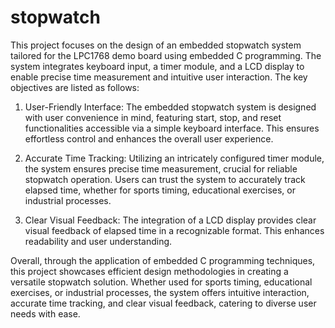 # stopwatch

This project focuses on the design of an embedded stopwatch system tailored for the LPC1768 demo board using embedded C programming. The system integrates keyboard input, a timer module, and a LCD display to enable precise time measurement and intuitive user interaction. The key objectives are listed as follows:

1. User-Friendly Interface: The embedded stopwatch system is designed with user convenience in mind, featuring start, stop, and reset functionalities accessible via a simple keyboard interface. This ensures effortless control and enhances the overall user experience.

2. Accurate Time Tracking: Utilizing an intricately configured timer module, the system ensures precise time measurement, crucial for reliable stopwatch operation. Users can trust the system to accurately track elapsed time, whether for sports timing, educational exercises, or industrial processes.

3. Clear Visual Feedback: The integration of a LCD display provides clear visual feedback of elapsed time in a recognizable format. This enhances readability and user understanding.

Overall, through the application of embedded C programming techniques, this project showcases efficient design methodologies in creating a versatile stopwatch solution. Whether used for sports timing, educational exercises, or industrial processes, the system offers intuitive interaction, accurate time tracking, and clear visual feedback, catering to diverse user needs with ease.



